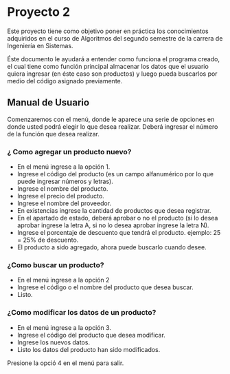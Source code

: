 # Proyecto 2

Este proyecto tiene como objetivo poner en práctica los conocimientos adquiridos en el curso de Algoritmos del segundo semestre de la carrera de Ingeniería en Sistemas.

Éste documento le ayudará a entender como funciona el programa creado, el cual tiene como función principal almacenar los datos que el usuario quiera ingresar (en éste caso son productos) y luego pueda buscarlos por medio del código asignado previamente.

## Manual de Usuario

Comenzaremos con el menú, donde le aparece una serie de opciones en donde usted podrá elegir lo que desea realizar. Deberá ingresar el número de la función que desea realizar.

### ¿ Como agregar un producto nuevo?

* En el menú ingrese a la opción 1.
* Ingrese el código del producto (es un campo alfanumérico por lo que puede ingresar números y letras).
* Ingrese el nombre del producto.
* Ingrese el precio del producto.
* Ingrese el nombre del proveedor.
* En existencias ingrese la cantidad de productos que desea registrar.
* En el apartado de estado, deberá aprobar o no el producto (si lo desea aprobar ingrese la letra A, si no lo desea aprobar ingrese la letra N).
* Ingrese el porcentaje de descuento que tendrá el producto. ejemplo: 25 = 25% de descuento.
* El producto a sido agregado, ahora puede buscarlo cuando desee.

### ¿Como buscar un producto?

* En el menú ingrese a la opción 2
* Ingrese el código o el nombre del producto que desea buscar.
* Listo.

### ¿Como modificar los datos de un producto?

* En el menú ingrese a la opción 3.
* Ingrese el código del producto que desea modificar.
* Ingrese los nuevos datos.
* Listo los datos del producto han sido modificados.

Presione la opció 4 en el menú para salir.
